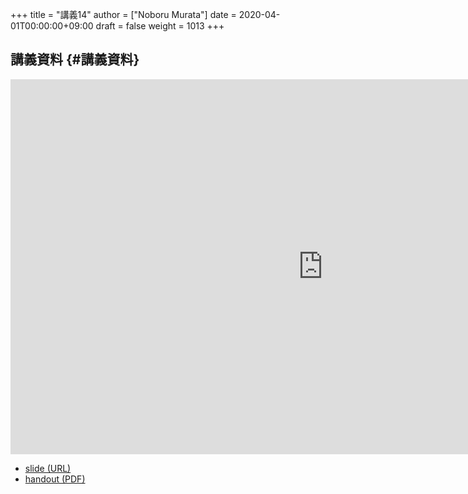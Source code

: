 +++
title = "講義14"
author = ["Noboru Murata"]
date = 2020-04-01T00:00:00+09:00
draft = false
weight = 1013
+++

## 講義資料 {#講義資料}

<iframe src="https://noboru-murata.github.io/probability-statistics/slides/slide14.html"
	width="1000" height="600" frameborder="0"
	allowfullscreen="allowfullscreen"
	allow="geolocation *; microphone *; camera *; midi *; encrypted-media *">
</iframe>

-   [slide (URL)](https://noboru-murata.github.io/probability-statistics/slides/slide14.html)
-   [handout (PDF)](https://noboru-murata.github.io/probability-statistics/pdfs/slide14.pdf)
